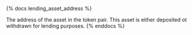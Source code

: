 {% docs lending_asset_address %}

The address of the asset in the token pair. This asset is either deposited ot withdrawn for lending purposes.
{% enddocs %}